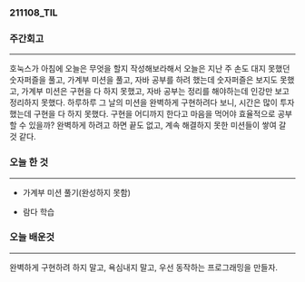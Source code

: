 ### 211108_TIL

### 주간회고

---

호눅스가 아침에 오늘은 무엇을 할지 작성해보라해서
오늘은 지난 주 손도 대지 못했던 숫자퍼즐을 풀고, 가계부 미션을 풀고, 자바 공부를 하려 했는데
숫자퍼즐은 보지도 못했고, 가계부 미션은 구현을 다 하지 못했고, 자바 공부는 정리를 해야하는데 인강만 보고 정리하지 못했다.
하루하루 그 날의 미션을 완벽하게 구현하려다 보니, 시간은 많이 투자 했는데 구현을 다 하지 못했다.
구현을 어디까지 한다고 마음을 먹어야 효율적으로 공부할 수 있을까? 완벽하게 하려고 하면 끝도 없고, 계속 해결하지 못한 미션들이 쌓여 갈 것 같다.

### 오늘 한 것

---

- 가계부 미션 풀기(완성하지 못함)

- 람다 학습

### 오늘 배운것

---

완벽하게 구현하려 하지 말고, 욕심내지 말고, 우선 동작하는 프로그래밍을 만들자.
